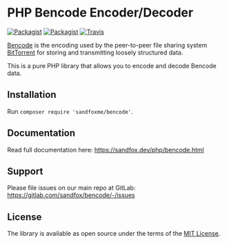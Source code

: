 PHP Bencode Encoder/Decoder
===========================

[![Packagist](https://img.shields.io/packagist/v/sandfoxme/bencode.svg)](https://packagist.org/packages/sandfoxme/bencode)
[![Packagist](https://img.shields.io/github/license/sandfoxme/bencode.svg)](https://opensource.org/licenses/MIT)
[![Travis](https://img.shields.io/travis/arokettu/bencode.svg)](https://travis-ci.org/sandfoxme/bencode)

[Bencode] is the encoding used by the peer-to-peer file sharing system
[BitTorrent] for storing and transmitting loosely structured data.

This is a pure PHP library that allows you to encode and decode Bencode data.

Installation
------------

Run ``composer require 'sandfoxme/bencode'``.

Documentation
-------------

Read full documentation here: <https://sandfox.dev/php/bencode.html>

## Support

Please file issues on our main repo at GitLab: <https://gitlab.com/sandfox/bencode/-/issues>

License
-------

The library is available as open source under the terms of the [MIT License].

[Bencode]:      https://en.wikipedia.org/wiki/Bencode
[BitTorrent]:   https://en.wikipedia.org/wiki/BitTorrent
[MIT License]:  https://opensource.org/licenses/MIT
